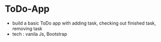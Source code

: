 # ToDo-App
- build a basic ToDo app with adding task, checking out finished task, removing task 
- tech : vanila Js, Bootstrap
